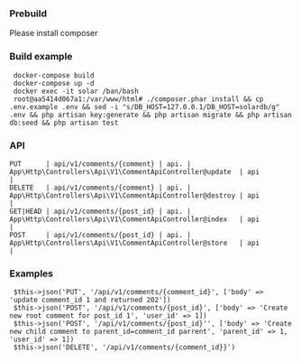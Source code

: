 ### Prebuild
Please install composer
     
### Build example
     docker-compose build
     docker-compose up -d
     docker exec -it solar /ban/bash 
     root@aa5414d067a1:/var/www/html# ./composer.phar install && cp .env.example .env && sed -i "s/DB_HOST=127.0.0.1/DB_HOST=solardb/g" .env && php artisan key:generate && php artisan migrate && php artisan db:seed && php artisan test


### API
    PUT      | api/v1/comments/{comment} | api. | App\Http\Controllers\Api\V1\CommentApiController@update  | api        |
    DELETE   | api/v1/comments/{comment} | api. | App\Http\Controllers\Api\V1\CommentApiController@destroy | api        |
    GET|HEAD | api/v1/comments/{post_id} | api. | App\Http\Controllers\Api\V1\CommentApiController@index   | api        |
    POST     | api/v1/comments/{post_id} | api. | App\Http\Controllers\Api\V1\CommentApiController@store   | api        |

### Examples
     $this->json('PUT', '/api/v1/comments/{comment_id}', ['body' => 'update comment_id 1 and returned 202'])
     $this->json('POST', '/api/v1/comments/{post_id}', ['body' => 'Create new root comment for post_id 1', 'user_id' => 1])
     $this->json('POST', '/api/v1/comments/{post_id}'', ['body' => 'Create new child comment to parent_id=comment_id parrent', 'parent_id' => 1, 'user_id' => 1])
     $this->json('DELETE', '/api/v1/comments/{comment_id}}')
